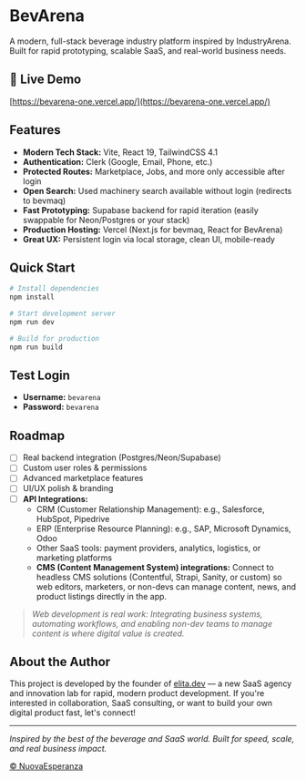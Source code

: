 # BevArena

A modern, full-stack beverage industry platform inspired by IndustryArena. Built for rapid prototyping, scalable SaaS, and real-world business needs.

## 🚀 Live Demo

[https://bevarena-one.vercel.app/](https://bevarena-one.vercel.app/)

## Features

- **Modern Tech Stack:** Vite, React 19, TailwindCSS 4.1
- **Authentication:** Clerk (Google, Email, Phone, etc.)
- **Protected Routes:** Marketplace, Jobs, and more only accessible after login
- **Open Search:** Used machinery search available without login (redirects to bevmaq)
- **Fast Prototyping:** Supabase backend for rapid iteration (easily swappable for Neon/Postgres or your stack)
- **Production Hosting:** Vercel (Next.js for bevmaq, React for BevArena)
- **Great UX:** Persistent login via local storage, clean UI, mobile-ready

## Quick Start

```bash
# Install dependencies
npm install

# Start development server
npm run dev

# Build for production
npm run build
```

## Test Login

- **Username:** `bevarena`
- **Password:** `bevarena`

## Roadmap

- [ ] Real backend integration (Postgres/Neon/Supabase)
- [ ] Custom user roles & permissions
- [ ] Advanced marketplace features
- [ ] UI/UX polish & branding
- [ ] **API Integrations:**
  - CRM (Customer Relationship Management): e.g., Salesforce, HubSpot, Pipedrive
  - ERP (Enterprise Resource Planning): e.g., SAP, Microsoft Dynamics, Odoo
  - Other SaaS tools: payment providers, analytics, logistics, or marketing platforms
  - **CMS (Content Management System) integrations:** Connect to headless CMS solutions (Contentful, Strapi, Sanity, or custom) so web editors, marketers, or non-devs can manage content, news, and product listings directly in the app.

> _Web development is real work: Integrating business systems, automating workflows, and enabling non-dev teams to manage content is where digital value is created._

## About the Author

This project is developed by the founder of [elita.dev](https://elita.dev/) — a new SaaS agency and innovation lab for rapid, modern product development. If you're interested in collaboration, SaaS consulting, or want to build your own digital product fast, let's connect!

---

_Inspired by the best of the beverage and SaaS world. Built for speed, scale, and real business impact._

[&copy; NuovaEsperanza](./public/images/IMG_1377.JPG)
